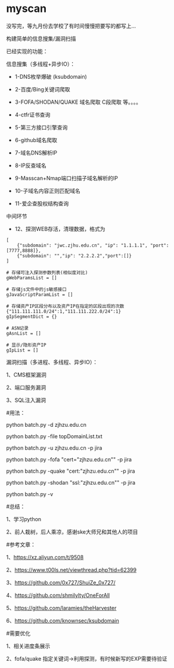 # myscan

没写完，等九月份去学校了有时间慢慢把要写的都写上...

构建简单的信息搜集/漏洞扫描

已经实现的功能：

信息搜集（多线程+异步IO）：

- 1-DNS枚举爆破 (ksubdomain)

- 2-百度/Bing关键词爬取 

- 3-FOFA/SHODAN/QUAKE 域名爬取 C段爬取 等。。。。

- 4-ctfr证书查询

- 5-第三方接口引擎查询

- 6-github域名爬取

- 7-域名DNS解析IP

- 8-IP反查域名

- 9-Masscan+Nmap端口扫描子域名解析的IP

- 10-子域名内容正则匹配域名

- 11-爱企查股权结构查询

中间环节

- 12、探测WEB存活，清理数据，格式为        
```
[
    {"subdomain": "jwc.zjhu.edu.cn", "ip": "1.1.1.1", "port":[7777,8888]},
    {"subdomain": "","ip": "2.2.2.2","port":[]}
]

# 存储可注入探测参数列表(相似度对比)
gWebParamsList = []

# 存储js文件中的js敏感接口
gJavaScriptParamList = []

# 存储资产IP区段分布以及资产IP在指定的区段出现的次数{"111.111.111.0/24":1,"111.111.222.0/24":1}
gIpSegmentDict = {}  

# ASN记录
gAsnList = []

# 显示/隐形资产IP
gIpList = []

```

漏洞扫描（多进程、多线程、异步IO）：

1、CMS框架漏洞

2、端口服务漏洞

3、SQL注入漏洞

#用法：

python batch.py -d zjhzu.edu.cn

python batch.py -file topDomainList.txt

python batch.py -u zjhzu.edu.cn -p jira

python batch.py -fofa "cert=\"zjhzu.edu.cn\"" -p jira

python batch.py -quake "cert:\"zjhzu.edu.cn\"" -p jira

python batch.py -shodan "ssl:\"zjhzu.edu.cn\"" -p jira

python batch.py -v

#总结：

1、学习python

2、前人栽树，后人乘凉，感谢ske大师兄和其他人的项目

#参考文章：

1、https://xz.aliyun.com/t/9508

2、https://www.t00ls.net/viewthread.php?tid=62399

3、https://github.com/0x727/ShuiZe_0x727/

4、https://github.com/shmilylty/OneForAll

5、https://github.com/laramies/theHarvester

6、https://github.com/knownsec/ksubdomain

#需要优化

1、相关进度条展示

2、fofa/quake 指定关键词->利用探测，有时候新写的EXP需要待验证



